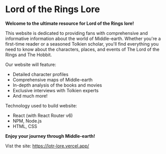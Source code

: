 # Lord of the Rings Lore

**Welcome to the ultimate resource for Lord of the Rings lore!**

This website is dedicated to providing fans with comprehensive and informative information about the world of Middle-earth. Whether you're a first-time reader or a seasoned Tolkien scholar, you'll find everything you need to know about the characters, places, and events of The Lord of the Rings and The Hobbit.

Our website will feature:

- Detailed character profiles
- Comprehensive maps of Middle-earth
- In-depth analysis of the books and movies
- Exclusive interviews with Tolkien experts
- And much more!

Technology used to build website:

- React (with React Router v6)
- NPM, Node.js
- HTML, CSS

**Enjoy your journey through Middle-earth!**

Vist the site: https://lotr-lore.vercel.app/
